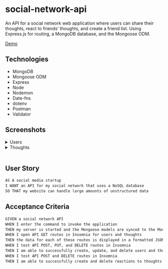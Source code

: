 # social-network-api

An API for a social network web application where users can share their thoughts, react to friends’ thoughts, and create a friend list. Using Express.js for routing, a MongoDB database, and the Mongoose ODM.

[Demo](https://drive.google.com/file/d/1nzQcFIwDrSmo95g4HgRDpLq7Lse1V0mB/view?usp=sharing)

## Technologies

- MongoDB
- Mongoose ODM
- Express
- Node
- Nodemon
- Date-fns
- dotenv
- Postman
- Validator

## Screenshots

<details>
<summary>Users</summary>

![users](screenshots/users.png)

</details>

<details>
<summary>Thoughts</summary>

![thoughts](screenshots/thoughts.png)

</details>

</br>

## User Story

```md
AS A social media startup
I WANT an API for my social network that uses a NoSQL database
SO THAT my website can handle large amounts of unstructured data
```

## Acceptance Criteria

```md
GIVEN a social network API
WHEN I enter the command to invoke the application
THEN my server is started and the Mongoose models are synced to the MongoDB database
WHEN I open API GET routes in Insomnia for users and thoughts
THEN the data for each of these routes is displayed in a formatted JSON
WHEN I test API POST, PUT, and DELETE routes in Insomnia
THEN I am able to successfully create, update, and delete users and thoughts in my database
WHEN I test API POST and DELETE routes in Insomnia
THEN I am able to successfully create and delete reactions to thoughts and add and remove friends to a user’s friend list
```
